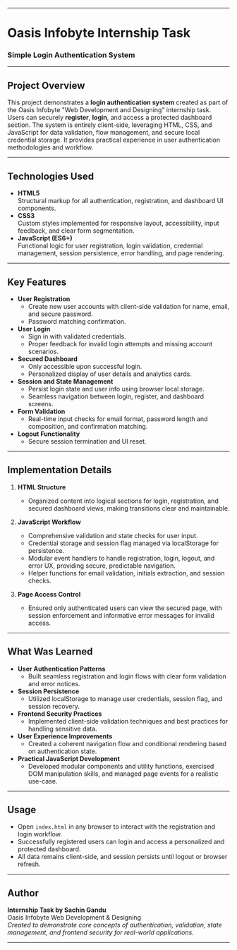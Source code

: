 ***

# Oasis Infobyte Internship Task  

### Simple Login Authentication System

***

## Project Overview

This project demonstrates a **login authentication system** created as part of the Oasis Infobyte "Web Development and Designing" internship task.  
Users can securely **register**, **login**, and access a protected dashboard section. The system is entirely client-side, leveraging HTML, CSS, and JavaScript for data validation, flow management, and secure local credential storage. It provides practical experience in user authentication methodologies and workflow.

***

## Technologies Used

- **HTML5**  
  Structural markup for all authentication, registration, and dashboard UI components.
- **CSS3**  
  Custom styles implemented for responsive layout, accessibility, input feedback, and clear form segmentation.
- **JavaScript (ES6+)**  
  Functional logic for user registration, login validation, credential management, session persistence, error handling, and page rendering.

***

## Key Features

- **User Registration**
  - Create new user accounts with client-side validation for name, email, and secure password.
  - Password matching confirmation.
- **User Login**
  - Sign in with validated credentials.
  - Proper feedback for invalid login attempts and missing account scenarios.
- **Secured Dashboard**
  - Only accessible upon successful login.
  - Personalized display of user details and analytics cards.
- **Session and State Management**
  - Persist login state and user info using browser local storage.
  - Seamless navigation between login, register, and dashboard screens.
- **Form Validation**
  - Real-time input checks for email format, password length and composition, and confirmation matching.
- **Logout Functionality**
  - Secure session termination and UI reset.

***

## Implementation Details

1. **HTML Structure**
   - Organized content into logical sections for login, registration, and secured dashboard views, making transitions clear and maintainable.

2. **JavaScript Workflow**
   - Comprehensive validation and state checks for user input.
   - Credential storage and session flag managed via localStorage for persistence.
   - Modular event handlers to handle registration, login, logout, and error UX, providing secure, predictable navigation.
   - Helper functions for email validation, initials extraction, and session checks.

3. **Page Access Control**
   - Ensured only authenticated users can view the secured page, with session enforcement and informative error messages for invalid access.

***

## What Was Learned

- **User Authentication Patterns**
  - Built seamless registration and login flows with clear form validation and error notices.
- **Session Persistence**
  - Utilized localStorage to manage user credentials, session flag, and session recovery.
- **Frontend Security Practices**
  - Implemented client-side validation techniques and best practices for handling sensitive data.
- **User Experience Improvements**
  - Created a coherent navigation flow and conditional rendering based on authentication state.
- **Practical JavaScript Development**
  - Developed modular components and utility functions, exercised DOM manipulation skills, and managed page events for a realistic use-case.

***

## Usage

- Open `index.html` in any browser to interact with the registration and login workflow.
- Successfully registered users can login and access a personalized and protected dashboard.
- All data remains client-side, and session persists until logout or browser refresh.

***

##  Author

**Internship Task by Sachin Gandu**  
Oasis Infobyte Web Development & Designing  
_Created to demonstrate core concepts of authentication, validation, state management, and frontend security for real-world applications._

***
